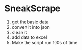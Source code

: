# SneakScrape
1) get the basic data
2) convert it into json
3) clean it 
4) add data to excel 
5) Make the script run 100s of time
